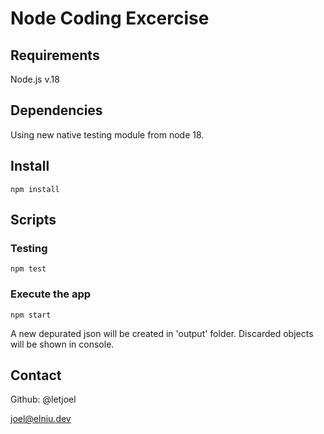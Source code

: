 # Node Coding Excercise

## Requirements

Node.js v.18

## Dependencies

Using new native testing module from node 18.

## Install

```
npm install
```

## Scripts

### Testing

```
npm test
```

### Execute the app

```
npm start
```

A new depurated json will be created in 'output' folder. Discarded objects will be shown in console.

## Contact

Github: @letjoel

joel@elniu.dev
